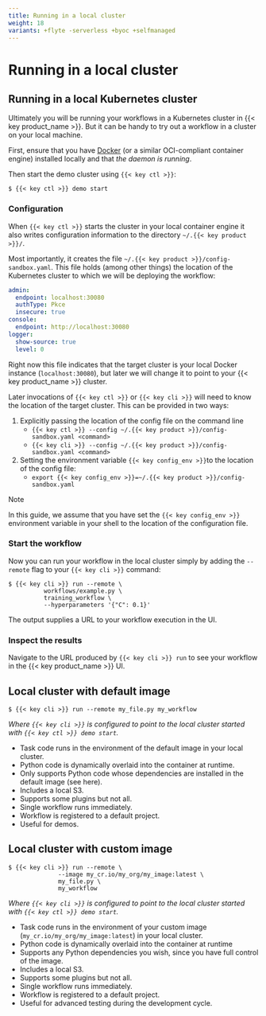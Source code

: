 ```yaml
---
title: Running in a local cluster
weight: 18
variants: +flyte -serverless +byoc +selfmanaged
---
```


# Running in a local cluster

## Running in a local Kubernetes cluster

Ultimately you will be running your workflows in a Kubernetes cluster in {{< key product_name >}}. But it can be handy to try out a workflow in a cluster on your local machine.

First, ensure that you have [Docker](https://www.docker.com/products/docker-desktop/) (or a similar OCI-compliant container engine) installed locally and that _the daemon is running_.

Then start the demo cluster using `{{< key ctl >}}`:

```shell
$ {{< key ctl >}} demo start
```

### Configuration

When `{{< key ctl >}}` starts the cluster in your local container engine it also writes configuration information to the directory `~/.{{< key product >}}/`.

Most importantly, it creates the file `~/.{{< key product >}}/config-sandbox.yaml`. This file holds (among other things) the location of the Kubernetes cluster to which we will be deploying the workflow:

```yaml
admin:
  endpoint: localhost:30080
  authType: Pkce
  insecure: true
console:
  endpoint: http://localhost:30080
logger:
  show-source: true
  level: 0
```

Right now this file indicates that the target cluster is your local Docker instance (`localhost:30080`), but later we will change it to point to your {{< key product_name >}} cluster.

Later invocations of `{{< key ctl >}}` or `{{< key cli >}}` will need to know the location of the target cluster. This can be provided in two ways:

1. Explicitly passing the location of the config file on the command line
   * `{{< key ctl >}} --config ~/.{{< key product >}}/config-sandbox.yaml <command>`
   * `{{< key cli >}} --config ~/.{{< key product >}}/config-sandbox.yaml <command>`
2. Setting the environment variable `{{< key config_env >}}`to the location of the config file:
   * `export {{< key config_env >}}=~/.{{< key product >}}/config-sandbox.yaml`

> [!NOTE]
> In this guide, we assume that you have set the `{{< key config_env >}}` environment variable in your shell to the location of the configuration file.

### Start the workflow

Now you can run your workflow in the local cluster simply by adding the `--remote` flag to your `{{< key cli >}}` command:

```shell
$ {{< key cli >}} run --remote \
          workflows/example.py \
          training_workflow \
          --hyperparameters '{"C": 0.1}'
```

The output supplies a URL to your workflow execution in the UI.

### Inspect the results

Navigate to the URL produced by `{{< key cli >}} run` to see your workflow in the {{< key product_name >}} UI.

## Local cluster with default image

```shell
$ {{< key cli >}} run --remote my_file.py my_workflow
```

_Where `{{< key cli >}}` is configured to point to the local cluster started with `{{< key ctl >}} demo start`._

* Task code runs in the environment of the default image in your local cluster.
* Python code is dynamically overlaid into the container at runtime.
* Only supports Python code whose dependencies are installed in the default image (see here).
* Includes a local S3.
* Supports some plugins but not all.
* Single workflow runs immediately.
* Workflow is registered to a default project.
* Useful for demos.

## Local cluster with custom image

```shell
$ {{< key cli >}} run --remote \
              --image my_cr.io/my_org/my_image:latest \
              my_file.py \
              my_workflow
```

_Where `{{< key cli >}}` is configured to point to the local cluster started with `{{< key ctl >}} demo start`._

* Task code runs in the environment of your custom image (`my_cr.io/my_org/my_image:latest`) in your local cluster.
* Python code is dynamically overlaid into the container at runtime
* Supports any Python dependencies you wish, since you have full control of the image.
* Includes a local S3.
* Supports some plugins but not all.
* Single workflow runs immediately.
* Workflow is registered to a default project.
* Useful for advanced testing during the development cycle.